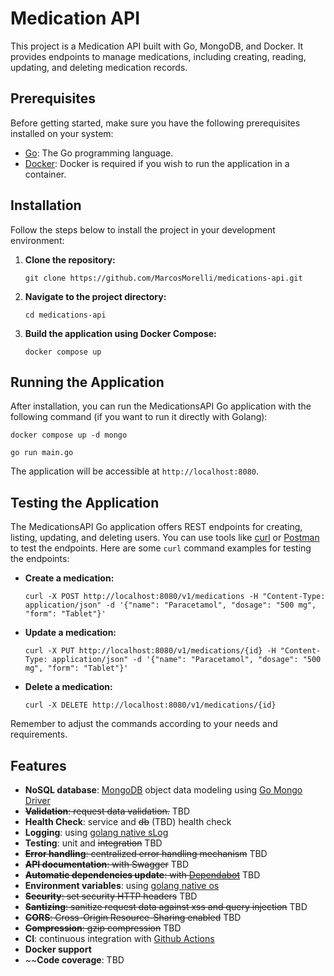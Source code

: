 # Medication API

This project is a Medication API built with Go, MongoDB, and Docker. It provides endpoints to manage medications, including creating, reading, updating, and deleting medication records.

## Prerequisites

Before getting started, make sure you have the following prerequisites installed on your system:

- [Go](https://golang.org/dl/): The Go programming language.
- [Docker](https://www.docker.com/get-started): Docker is required if you wish to run the application in a container.

## Installation

Follow the steps below to install the project in your development environment:

1. **Clone the repository:**

   ```
   git clone https://github.com/MarcosMorelli/medications-api.git
   ```

2. **Navigate to the project directory:**

   ```
   cd medications-api
   ```

3. **Build the application using Docker Compose:**

   ```
   docker compose up
   ```

## Running the Application

After installation, you can run the MedicationsAPI Go application with the following command (if you want to run it directly with Golang):

```
docker compose up -d mongo

go run main.go
```

The application will be accessible at `http://localhost:8080`.

## Testing the Application

The MedicationsAPI Go application offers REST endpoints for creating, listing, updating, and deleting users. You can use tools like [curl](https://curl.se/) or [Postman](https://www.postman.com/) to test the endpoints. Here are some `curl` command examples for testing the endpoints:

- **Create a medication:**

  ```
  curl -X POST http://localhost:8080/v1/medications -H "Content-Type: application/json" -d '{"name": "Paracetamol", "dosage": "500 mg", "form": "Tablet"}'
  ```

- **Update a medication:**

  ```
  curl -X PUT http://localhost:8080/v1/medications/{id} -H "Content-Type: application/json" -d '{"name": "Paracetamol", "dosage": "500 mg", "form": "Tablet"}'
  ```

- **Delete a medication:**

  ```
  curl -X DELETE http://localhost:8080/v1/medications/{id}
  ```

Remember to adjust the commands according to your needs and requirements.

## Features

- **NoSQL database**: [MongoDB](https://www.mongodb.com) object data modeling using [Go Mongo Driver](https://pkg.go.dev/go.mongodb.org/mongo-driver)
- ~~**Validation**: request data validation.~~ TBD
- **Health Check**: service and ~~db~~ (TBD) health check
- **Logging**: using [golang native sLog](https://pkg.go.dev/log/slog)
- **Testing**: unit and ~~integration~~ TBD
- ~~**Error handling**: centralized error handling mechanism~~ TBD
- ~~**API documentation**: with Swagger~~ TBD
- ~~**Automatic dependencies update**: with [Dependabot](https://docs.github.com/pt/code-security/dependabot)~~ TBD
- **Environment variables**: using [golang native os](https://pkg.go.dev/os)
- ~~**Security**: set security HTTP headers~~ TBD
- ~~**Santizing**: sanitize request data against xss and query injection~~ TBD
- ~~**CORS**: Cross-Origin Resource-Sharing enabled~~ TBD
- ~~**Compression**: gzip compression~~ TBD
- **CI**: continuous integration with [Github Actions](https://docs.github.com/en/actions)
- **Docker support**
- ~~**Code coverage**: TBD